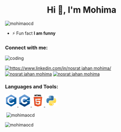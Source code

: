 <h1 align="center">Hi 👋, I'm Mohima</h1>
<p align="left"> <img src="https://komarev.com/ghpvc/?username=mohimaocd&label=Profile%20views&color=0e75b6&style=flat" alt="mohimaocd" /> </p>

- ⚡ Fun fact **I am funny**

<h3 align="left">Connect with me:</h3>
<img aling="right" alt="coding" width="400" src="https://www.google.com/url?sa=i&url=https%3A%2F%2Fdev.to%2Fshristi26281534%2Fweb-developer-vs-software-developer-2en&psig=AOvVaw1BQ9_wOYLS5V-8pB4bGb0G&ust=1713720616442000&source=images&cd=vfe&opi=89978449&ved=0CBIQjhxqFwoTCICS0feo0YUDFQAAAAAdAAAAABAR">
<p align="left">
<a href="https://linkedin.com/in/https://www.linkedin.com/in/nosrat jahan mohima/" target="blank"><img align="center" src="https://raw.githubusercontent.com/rahuldkjain/github-profile-readme-generator/master/src/images/icons/Social/linked-in-alt.svg" alt="https://www.linkedin.com/in/nosrat jahan mohima/" height="30" width="40" /></a>
<a href="https://fb.com/nosrat jahan mohima" target="blank"><img align="center" src="https://raw.githubusercontent.com/rahuldkjain/github-profile-readme-generator/master/src/images/icons/Social/facebook.svg" alt="nosrat jahan mohima" height="30" width="40" /></a>
<a href="https://instagram.com/nosrat jahan mohima" target="blank"><img align="center" src="https://raw.githubusercontent.com/rahuldkjain/github-profile-readme-generator/master/src/images/icons/Social/instagram.svg" alt="nosrat jahan mohima" height="30" width="40" /></a>
</p>

<h3 align="left">Languages and Tools:</h3>
<p align="left"> <a href="https://www.cprogramming.com/" target="_blank" rel="noreferrer"> <img src="https://raw.githubusercontent.com/devicons/devicon/master/icons/c/c-original.svg" alt="c" width="40" height="40"/> </a> <a href="https://www.w3schools.com/cpp/" target="_blank" rel="noreferrer"> <img src="https://raw.githubusercontent.com/devicons/devicon/master/icons/cplusplus/cplusplus-original.svg" alt="cplusplus" width="40" height="40"/> </a> <a href="https://www.w3.org/html/" target="_blank" rel="noreferrer"> <img src="https://raw.githubusercontent.com/devicons/devicon/master/icons/html5/html5-original-wordmark.svg" alt="html5" width="40" height="40"/> </a> <a href="https://www.python.org" target="_blank" rel="noreferrer"> <img src="https://raw.githubusercontent.com/devicons/devicon/master/icons/python/python-original.svg" alt="python" width="40" height="40"/> </a> </p>

<p>&nbsp;<img align="center" src="https://github-readme-stats.vercel.app/api?username=mohimaocd&show_icons=true&locale=en" alt="mohimaocd" /></p>

<p><img align="center" src="https://github-readme-streak-stats.herokuapp.com/?user=mohimaocd&" alt="mohimaocd" /></p>
